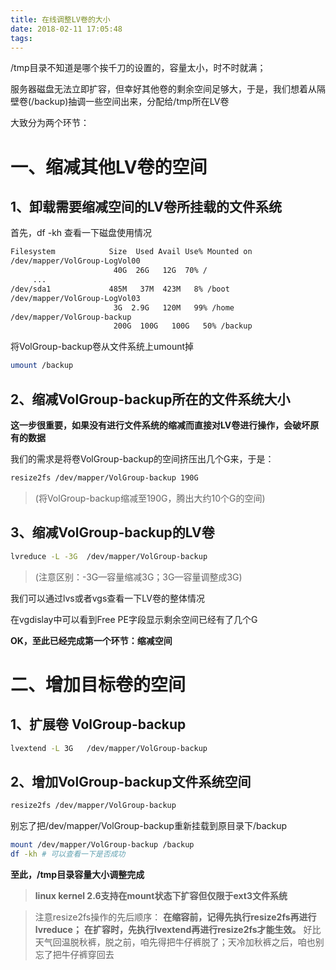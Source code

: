 ```yaml
---
title: 在线调整LV卷的大小
date: 2018-02-11 17:05:48
tags:
---
```


/tmp目录不知道是哪个挨千刀的设置的，容量太小，时不时就满；

服务器磁盘无法立即扩容，但幸好其他卷的剩余空间足够大，于是，我们想着从隔壁卷(/backup)抽调一些空间出来，分配给/tmp所在LV卷

大致分为两个环节：

# 一、缩减其他LV卷的空间

## 1、卸载需要缩减空间的LV卷所挂载的文件系统

首先，df -kh 查看一下磁盘使用情况
```bash
Filesystem            Size  Used Avail Use% Mounted on
/dev/mapper/VolGroup-LogVol00
                       40G  26G   12G  70% /
     ...
/dev/sda1             485M   37M  423M   8% /boot
/dev/mapper/VolGroup-LogVol03
                       3G  2.9G   120M   99% /home
/dev/mapper/VolGroup-backup
                       200G  100G   100G   50% /backup
```
将VolGroup-backup卷从文件系统上umount掉
```bash
umount /backup
```

## 2、缩减VolGroup-backup所在的文件系统大小
**这一步很重要，如果没有进行文件系统的缩减而直接对LV卷进行操作，会破坏原有的数据**

我们的需求是将卷VolGroup-backup的空间挤压出几个G来，于是：
```bash
resize2fs /dev/mapper/VolGroup-backup 190G
```


> (将VolGroup-backup缩减至190G，腾出大约10个G的空间)

## 3、缩减VolGroup-backup的LV卷
```bash
lvreduce -L -3G  /dev/mapper/VolGroup-backup
```
> (注意区别：-3G—容量缩减3G；3G—容量调整成3G)


我们可以通过lvs或者vgs查看一下LV卷的整体情况

在vgdislay中可以看到Free PE字段显示剩余空间已经有了几个G

**OK，至此已经完成第一个环节：缩减空间**

# 二、增加目标卷的空间

## 1、扩展卷 VolGroup-backup
```bash
lvextend -L 3G   /dev/mapper/VolGroup-backup
```
## 2、增加VolGroup-backup文件系统空间

```bash
resize2fs /dev/mapper/VolGroup-backup
```

别忘了把/dev/mapper/VolGroup-backup重新挂载到原目录下/backup
```bash
mount /dev/mapper/VolGroup-backup /backup
df -kh # 可以查看一下是否成功
```
**至此，/tmp目录容量大小调整完成**



> **linux kernel 2.6支持在mount状态下扩容但仅限于ext3文件系统**



> 注意resize2fs操作的先后顺序：
>**在缩容前，记得先执行resize2fs再进行lvreduce；**
> **在扩容时，先执行lvextend再进行resize2fs才能生效。**
> 好比天气回温脱秋裤，脱之前，咱先得把牛仔裤脱了；天冷加秋裤之后，咱也别忘了把牛仔裤穿回去


